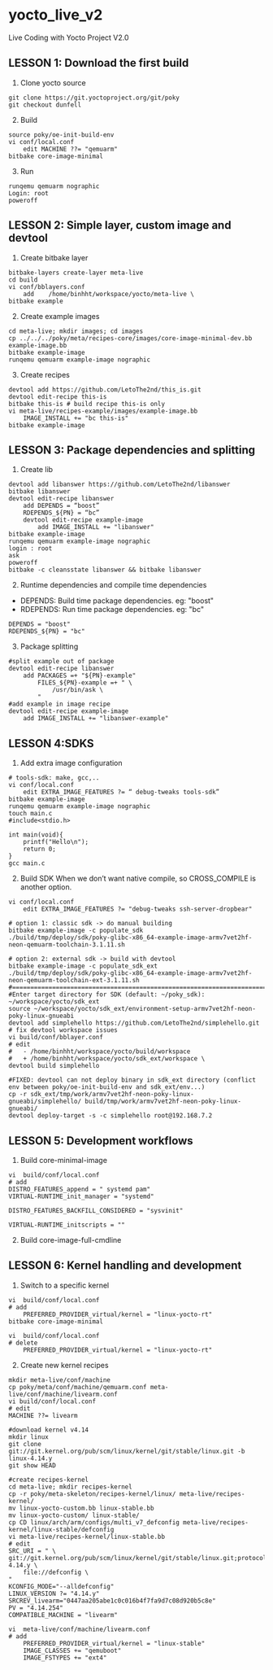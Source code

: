 # yocto_live_v2
Live Coding with Yocto Project V2.0

## LESSON 1: Download the first build
1. Clone yocto source
```
git clone https://git.yoctoproject.org/git/poky
git checkout dunfell
```
2. Build
```
source poky/oe-init-build-env
vi conf/local.conf
	edit MACHINE ??= "qemuarm"
bitbake core-image-minimal
```
3. Run
```
runqemu qemuarm nographic
Login: root
poweroff
```

## LESSON 2: Simple layer, custom image and devtool
1. Create bitbake layer
```
bitbake-layers create-layer meta-live
cd build
vi conf/bblayers.conf
	add    /home/binhht/workspace/yocto/meta-live \
bitbake example
```
2. Create example images
```
cd meta-live; mkdir images; cd images
cp ../../../poky/meta/recipes-core/images/core-image-minimal-dev.bb example-image.bb
bitbake example-image
runqemu qemuarm example-image nographic
```
3. Create recipes
```
devtool add https://github.com/LetoThe2nd/this_is.git
devtool edit-recipe this-is
bitbake this-is # build recipe this-is only
vi meta-live/recipes-example/images/example-image.bb
	IMAGE_INSTALL += "bc this-is"
bitbake example-image
```

## LESSON 3: Package dependencies and splitting
1. Create lib
```
devtool add libanswer https://github.com/LetoThe2nd/libanswer
bitbake libanswer
devtool edit-recipe libanswer
	add DEPENDS = “boost”
    RDEPENDS_${PN} = “bc” 
	devtool edit-recipe example-image
		add	IMAGE_INSTALL += "libanswer"
bitbake example-image
runqemu qemuarm example-image nographic
login : root
ask
poweroff
bitbake -c cleansstate libanswer && bitbake libanswer
```
2. Runtime dependencies and compile time dependencies
- DEPENDS: Build time package dependencies. eg: "boost"
- RDEPENDS: Run time package dependencies. eg:  "bc"
```
DEPENDS = "boost"
RDEPENDS_${PN} = "bc"
```
3. Package splitting
```
#split example out of package
devtool edit-recipe libanswer
	add	PACKAGES =+ "${PN}-example"
		FILES_${PN}-example =+ " \
			/usr/bin/ask \
 		"
#add example in image recipe
devtool edit-recipe example-image
	add	IMAGE_INSTALL += "libanswer-example"
```

## LESSON 4:SDKS
1. Add extra image configuration
```
# tools-sdk: make, gcc,..
vi conf/local.conf
	edit EXTRA_IMAGE_FEATURES ?= “ debug-tweaks tools-sdk”
bitbake example-image
runqemu qemuarm example-image nographic
touch main.c
#include<stdio.h>

int main(void){
    printf("Hello\n");
    return 0;
}
gcc main.c
```
2. Build SDK
When we don’t want native compile, so CROSS_COMPILE is another option.
```
vi conf/local.conf
	edit EXTRA_IMAGE_FEATURES ?= "debug-tweaks ssh-server-dropbear"
```
```
# option 1: classic sdk -> do manual building
bitbake example-image -c populate_sdk
./build/tmp/deploy/sdk/poky-glibc-x86_64-example-image-armv7vet2hf-neon-qemuarm-toolchain-3.1.11.sh
```
```
# option 2: external sdk -> build with devtool
bitbake example-image -c populate_sdk_ext
./build/tmp/deploy/sdk/poky-glibc-x86_64-example-image-armv7vet2hf-neon-qemuarm-toolchain-ext-3.1.11.sh
#=============================================================================
#Enter target directory for SDK (default: ~/poky_sdk): ~/workspace/yocto/sdk_ext
source ~/workspace/yocto/sdk_ext/environment-setup-armv7vet2hf-neon-poky-linux-gnueabi
devtool add simplehello https://github.com/LetoThe2nd/simplehello.git
# fix devtool workspace issues
vi build/conf/bblayer.conf
# edit
#	- /home/binhht/workspace/yocto/build/workspace 
#	+ /home/binhht/workspace/yocto/sdk_ext/workspace \
devtool build simplehello

#FIXED: devtool can not deploy binary in sdk_ext directory (conflict env between poky/oe-init-build-env and sdk_ext/env...)
cp -r sdk_ext/tmp/work/armv7vet2hf-neon-poky-linux-gnueabi/simplehello/ build/tmp/work/armv7vet2hf-neon-poky-linux-gnueabi/
devtool deploy-target -s -c simplehello root@192.168.7.2
```

## LESSON 5: Development workflows
1. Build core-minimal-image
```
vi  build/conf/local.conf
# add
DISTRO_FEATURES_append = " systemd pam"
VIRTUAL-RUNTIME_init_manager = "systemd"
 
DISTRO_FEATURES_BACKFILL_CONSIDERED = "sysvinit"

VIRTUAL-RUNTIME_initscripts = ""
```
2. Build core-image-full-cmdline

## LESSON 6: Kernel handling and development
1. Switch to a specific kernel
```
vi  build/conf/local.conf
# add
	PREFERRED_PROVIDER_virtual/kernel = "linux-yocto-rt"
bitbake core-image-minimal

vi  build/conf/local.conf
# delete
	PREFERRED_PROVIDER_virtual/kernel = "linux-yocto-rt"
```
2. Create new kernel recipes
```
mkdir meta-live/conf/machine
cp poky/meta/conf/machine/qemuarm.conf meta-live/conf/machine/livearm.conf
vi build/conf/local.conf
# edit
MACHINE ??= livearm
```
```
#download kernel v4.14
mkdir linux
git clone git://git.kernel.org/pub/scm/linux/kernel/git/stable/linux.git -b linux-4.14.y
git show HEAD
```
```
#create recipes-kernel
cd meta-live; mkdir recipes-kernel
cp -r poky/meta-skeleton/recipes-kernel/linux/ meta-live/recipes-kernel/
mv linux-yocto-custom.bb linux-stable.bb
mv linux-yocto-custom/ linux-stable/
cp CD linux/arch/arm/configs/multi_v7_defconfig meta-live/recipes-kernel/linux-stable/defconfig
vi meta-live/recipes-kernel/linux-stable.bb
# edit
SRC_URI = " \
git://git.kernel.org/pub/scm/linux/kernel/git/stable/linux.git;protocol=git;nocheckout=1;name=machine;branch=linux-4.14.y \
	file://defconfig \
"
KCONFIG_MODE="--alldefconfig"
LINUX_VERSION ?= "4.14.y"
SRCREV_livearm="0447aa205abe1c0c016b4f7fa9d7c08d920b5c8e"
PV = "4.14.254"
COMPATIBLE_MACHINE = "livearm"

vi  meta-live/conf/machine/livearm.conf
# add
	PREFERRED_PROVIDER_virtual/kernel = "linux-stable"
	IMAGE_CLASSES += "qemuboot"
	IMAGE_FSTYPES += "ext4"
```
